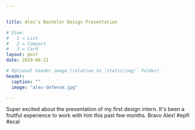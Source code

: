 ```yaml
---


title: Alex's Bachelor Design Presentation

# View.
#   1 = List
#   2 = Compact
#   3 = Card
layout: post
date: 2019-06-21

# Optional header image (relative to `static/img/` folder).
header:
  caption: ""
  image: "alex-defense.jpg"

---
```

Super excited about the presentation of my first design intern. 
It's been a fruitful experience to work with him this past few months. 
Bravo Alex! #epfl #ecal

